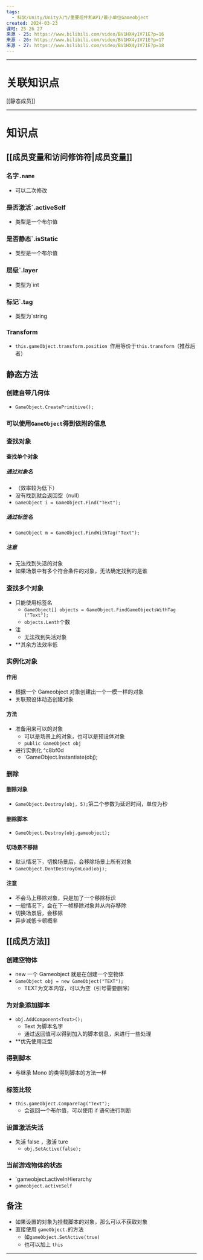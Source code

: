 ```yaml
---
tags:
  - 科学/Unity/Unity入门/重要组件和API/最小单位Gameobject
created: 2024-03-23
课时: 25 26 27
来源 - 25: https://www.bilibili.com/video/BV1HX4y1V71E?p=16
来源 - 26: https://www.bilibili.com/video/BV1HX4y1V71E?p=17
来源 - 27: https://www.bilibili.com/video/BV1HX4y1V71E?p=18
---
```


---
# 关联知识点

[[静态成员]]

---
# 知识点

## [[成员变量和访问修饰符|成员变量]]

### 名字`.name`

- 可以二次修改
### 是否激活`.activeSelf

- 类型是一个布尔值
### 是否静态`.isStatic

- 类型是一个布尔值
### 层级`.layer

- 类型为`int
### 标记`.tag

- 类型为`string
### Transform

- `this.gameObject.transform.position `作用等价于`this.transform`（推荐后者）

## 静态方法

### 创建自带几何体

- `GameObject.CreatePrimitive();`
### 可以使用`GameObject`得到依附的信息
### 查找对象

#### 查找单个对象

##### 通过对象名

- （效率较为低下）
- 没有找到就会返回空（null）
- `GameObject i = GameObject.Find("Text");`
##### 通过标签名

- `GameObject m = GameObject.FindWithTag("Text");`
##### 注意

- 无法找到失活的对象
- 如果场景中有多个符合条件的对象，无法确定找到的是谁
### 查找多个对象

- 只能使用标签名
	- `GameObject[] objects = GameObject.FindGameObjectsWithTag ("Text");`
	- `objects.Lenth`个数
- 注
	- 无法找到失活对象
- **其余方法效率低
### 实例化对象

#### 作用

- 根据一个 Gameobject 对象创建出一个一模一样的对象
- 关联预设体动态创建对象
#### 方法

- 准备用来可以的对象
	- 可以是场景上的对象，也可以是预设体对象
	- `public GameObject obj`
- 进行实例化 ^c8bf0d
	- `GameObject.Instantiate(obj);
### 删除

#### 删除对象

- `GameObject.Destroy(obj, 5);`第二个参数为延迟时间，单位为秒
#### 删除脚本

- `GameObject.Destroy(obj.gameobject);`
#### 切场景不移除

- 默认情况下，切换场景后，会移除场景上所有对象
- `GameObject.DontDestroyOnLoad(obj);`
#### 注意

- 不会马上移除对象，只是加了一个移除标识
- 一般情况下，会在下一帧移除对象并从内存移除
- 切换场景后，会移除
- 异步减低卡顿概率

## [[成员方法]]

### 创建空物体

- new 一个 Gameobject 就是在创建一个空物体
- `GameObject obj = new GameObject("TEXT");`
	- TEXT为文本内容，可以为空（引号需要删除）
### 为对象添加脚本

- `obj.AddComponent<Text>();`
	- Text 为脚本名字
	- 通过返回值可以得到加入的脚本信息，来进行一些处理
- **优先使用泛型
### 得到脚本

- 与继承 Mono 的类得到脚本的方法一样
### 标签比较

- `this.gameObject.CompareTag("Text");`
	- 会返回一个布尔值，可以使用 if 语句进行判断
### 设置激活失活

- 失活 false ，激活 ture
	- `obj.SetActive(false);`
### 当前游戏物体的状态

- `gameobject.activeInHierarchy
- `gameobject.activeSelf`


## 备注

- 如果设置的对象为挂载脚本的对象，那么可以不获取对象
- 直接使用 `gameObject.`的方法
	- 如`gameObject.SetActive(true)`
	- 也可以加上 `this`

---
